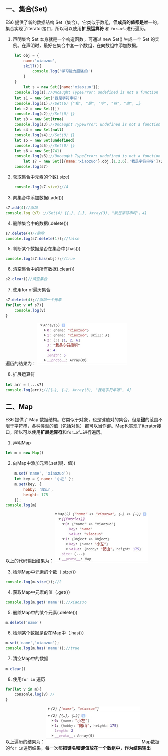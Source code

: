 ## 一、集合(Set)
ES6 提供了新的数据结构 Set（集合）。它类似于数组，**但成员的值都是唯一**的，集合实现了iterator接口，所以可以使用**扩展运算符** 和 `for…of…`进行遍历。

1. 声明集合
Set 本身就是一个构造函数，可通过 new Set() 生成一个 Set 的实例。在声明时，最好在集合中套一个数组，在向数组中添加数据。

```js
	let obj = {
		name:'xiaozuo',
		skill(){
			console.log('学习能力超强的')
		}
	}
        let s = new Set({name:'xiaozuo'});
	console.log(s);//Uncaught TypeError: undefined is not a function
	let s1 = new Set('我是字符串呀')
	console.log(s1);//Set(6) {"我", "是", "字", "符", "串", …}
	let s2 = new Set([])
	console.log(s2);//Set(0) {}
	let s3 = new Set(true)
	console.log(s3);//Uncaught TypeError: undefined is not a function
	let s4 = new Set(null)
	console.log(s4);//Set(0) {}
	let s5 = new Set(undefined)
	console.log(s5);//Set(0) {}
	let s6 = new Set(741)
	console.log(s6);//Uncaught TypeError: undefined is not a function
        let s7 = new Set([{name:'xiaozuo'},obj,[1,2,6],'我是字符串呀']);
	console.log(s7)
```

2. 获取集合中元素的个数(.size)
```js
    console.log(s7.size);//4
```
3. 向集合中添加数据(.add())
```js
s7.add(4)//添加
console.log（s7）;//Set(4) {{…}, {…}, Array(3), "我是字符串呀"，4}
```
4. 删除集合中的数据(.delete())
```js
s7.delete(4)//删除
console.log(s7.delete(1));//false
```
5. 判断某个数据是否在集合中(.has())
```js
console.log(s7.has(obj));//true
```
6. 清空集合中的所有数据(.clear())
```js
s2.clear()//清空集合
```
7. 使用for of遍历集合
```js
s7.delete(4);//添加一个元素
for(let v of s7){
    console.log(v)
}
```
遍历的结果为：
![](../img/set遍历.jpg)

8. 扩展运算符
```js
let arr = [...s7]
console.log(arr);//[{…}, {…}, Array(3), "我是字符串呀", 4]
```

## 二、Map
ES6 提供了 Map 数据结构。它类似于对象，也是键值对的集合。但是**键**的范围不限于字符串，各种类型的值（包括对象）都可以当作键。Map也实现了iterator接口，所以可以使用**扩展运算符**和`for…of…`进行遍历。

1. 声明Map
```js
let m = new Map()
```
2. 向Map中添加元素(.set(键、值))
```js
    m.set('name', 'xiaozuo');
    let key = { name: '小左' };
    m.set(key, {
        hobby: '爬山',
        height: 175
    });
console.log(m)
```
以上的代码输出结果为：
![](../img/map数据.jpg)

3. 检测Map中元素的个数（.size()）
```js
console.log(m.size());//2
```

4. 获取Map中元素的值（.get()）

```js
console.log(m.get('name'));//xiaozuo
```
5. 删除Map中的某个元素(.delete())
```js
m.delete('name')
```
6. 检测某个数据是否在Map中（.has()）
```js
m.set('name','xiaozuo');
console.log(m.has('name'));//true
```
7. 清空Map中的数据
```js
m.clear()
```
8. 使用`for in` 遍历
```js
for(let v in m){
    consonle.log(v) //
}
```
以上遍历的结果为：
![](../img/MAP遍历.jpg)
Map数据的`for in`遍历结果，每一次都**把键名和键值放在一个数组中，作为结果输出**

